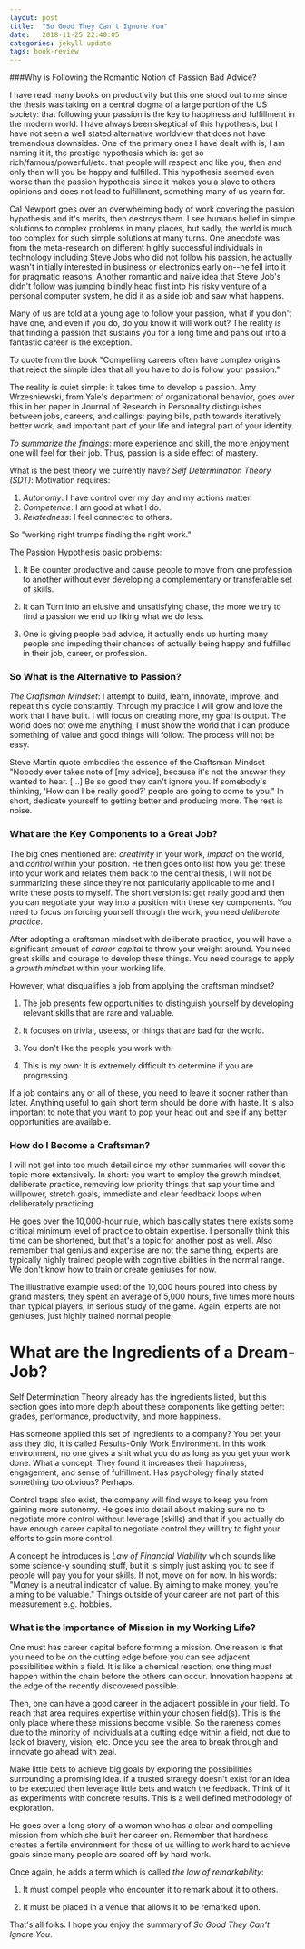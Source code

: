 ```yaml
---
layout: post
title:  "So Good They Can't Ignore You"
date:   2018-11-25 22:40:05
categories: jekyll update
tags: book-review
---
```



###Why is Following the Romantic Notion of Passion Bad Advice?

I have read many books on productivity but this one stood out to me since the thesis was taking on a central dogma of a large portion of the US society: that following your passion is the key to happiness and fulfillment in the modern world. I have always been skeptical of this hypothesis, but I have not seen a well stated alternative worldview that does not have tremendous downsides. One of the primary ones I have dealt with is, I am naming it it, the prestige hypothesis which is: get so rich/famous/powerful/etc. that people will respect and like you, then and only then will you be happy and fulfilled. This hypothesis seemed even worse than the passion hypothesis since it makes you a slave to others opinions and does not lead to fulfillment, something many of us yearn for.

Cal Newport goes over an overwhelming body of work covering the passion hypothesis and it's merits, then destroys them. I see humans belief in simple solutions to complex problems in many places, but sadly, the world is much too complex for such simple solutions at many turns. One anecdote was from the meta-research on different highly successful individuals in technology including Steve Jobs who did not follow his passion, he actually wasn't initially interested in business or electronics early on--he fell into it for pragmatic reasons. Another romantic and naive idea that Steve Job's didn't follow was jumping blindly head first into his risky venture of a personal computer system, he did it as a side job and saw what happens.

Many of us are told at a young age to follow your passion, what if you don't have one, and even if you do, do you know it will work out? The reality is that finding a passion that sustains you for a long time and pans out into a fantastic career is the exception.

To quote from the book "Compelling careers often have complex origins that reject the simple idea that all you have to do is follow your passion."

The reality is quiet simple: it takes time to develop a passion. Amy Wrzesniewski, from Yale's department of organizational behavior, goes over this in her paper in Journal of Research in Personality distinguishes between jobs, careers, and callings: paying bills, path towards iteratively better work, and important part of your life and integral part of your identity.

*To summarize the findings*: more experience and skill, the more enjoyment one will feel for their job. Thus, passion is a side effect of mastery.

What is the best theory we currently have? *Self Determination Theory (SDT)*: Motivation requires:  
1. *Autonomy*: I have control over my day and my actions matter.
2. *Competence*: I am good at what I do.
3. *Relatedness*: I feel connected to others.

So "working right trumps finding the right work."

The Passion Hypothesis basic problems:

1. It Be counter productive and cause people to move from one profession to another without ever developing a complementary or transferable set of skills.

2. It can Turn into an elusive and unsatisfying chase, the more we try to find a passion we end up liking what we do less.

3. One is giving people bad advice, it actually ends up hurting many people and impeding their chances of actually being happy and fulfilled in their job, career, or profession.

### So What is the Alternative to Passion?

*The Craftsman Mindset*: I attempt to build, learn, innovate, improve, and repeat this cycle constantly. Through my practice I will grow and love the work that I have built. I will focus on creating more, my goal is output. The world does not owe me anything, I must show the world that I can produce something of value and good things will follow. The process will not be easy.

Steve Martin quote embodies the essence of the Craftsman Mindset "Nobody ever takes note of [my advice], because it's not the answer they wanted to hear. [...] Be so good they can't ignore you. If somebody's thinking, 'How can I be really good?' people are going to come to you." In short, dedicate yourself to getting better and producing more. The rest is noise.

### What are the Key Components to a Great Job?

The big ones mentioned are: *creativity* in your work, *impact* on the world, and *control* within your position. He then goes onto list how you get these into your work and relates them back to the central thesis, I will not be summarizing these since they're not particularly applicable to me and I write these posts to myself. The short version is: get really good and then you can negotiate your way into a position with these key components. You need to focus on forcing yourself through the work, you need *deliberate practice*.

After adopting a craftsman mindset with deliberate practice, you will have a significant amount of *career capital* to throw your weight around. You need great skills and courage to develop these things. You need courage to apply a *growth mindset* within your working life.

However, what disqualifies a job from applying the craftsman mindset?

1. The job presents few opportunities to distinguish yourself by developing relevant skills that are rare and valuable.

2. It focuses on trivial, useless, or things that are bad for the world.

3. You don't like the people you work with.

4. This is my own: It is extremely difficult to determine if you are progressing.

If a job contains any or all of these, you need to leave it sooner rather than later. Anything useful to gain short term should be done with haste. It is also important to note that you want to pop your head out and see if any better opportunities are available.

### How do I Become a Craftsman?

I will not get into too much detail since my other summaries will cover this topic more extensively. In short: you want to employ the growth mindset, deliberate practice, removing low priority things that sap your time and willpower, stretch goals, immediate and clear feedback loops when deliberately practicing.

He goes over the 10,000-hour rule, which basically states there exists some critical minimum level of practice to obtain expertise. I personally think this time can be shortened, but that's a topic for another post as well. Also remember that genius and expertise are not the same thing, experts are typically highly trained people with cognitive abilities in the normal range. We don't know how to train or create geniuses for now.

The illustrative example used: of the 10,000 hours poured into chess by grand masters, they spent an average of 5,000 hours, five times more hours than typical players, in serious study of the game. Again, experts are not geniuses, just highly trained normal people.

# What are the Ingredients of a Dream-Job?

Self Determination Theory already has the ingredients listed, but this section goes into more depth about these components like getting better: grades, performance, productivity, and more happiness.

Has someone applied this set of ingredients to a company? You bet your ass they did, it is called Results-Only Work Environment. In this work environment, no one gives a shit what you do as long as you get your work done. What a concept. They found it increases their happiness, engagement, and sense of fulfillment. Has psychology finally stated something too obvious? Perhaps.

Control traps also exist, the company will find ways to keep you from gaining more autonomy. He goes into detail about making sure no to negotiate more control without leverage (skills) and that if you actually do have enough career capital to negotiate control they will try to fight your efforts to gain more control.

A concept he introduces is *Law of Financial Viability* which sounds like some science-y sounding stuff, but it is simply just asking you to see if people will pay you for your skills. If not, move on for now. In his words: "Money is a neutral indicator of value. By aiming to make money, you're aiming to be valuable." Things outside of your career are not part of this measurement e.g. hobbies.

### What is the Importance of Mission in my Working Life?

One must has career capital before forming a mission. One reason is that you need to be on the cutting edge before you can see adjacent possibilities within a field. It is like a chemical reaction, one thing must happen within the chain before the others can occur. Innovation happens at the edge of the recently discovered possible.

Then, one can have a good career in the adjacent possible in your field. To reach that area requires expertise within your chosen field(s). This is the only place where these missions become visible. So the rareness comes due to the minority of individuals at a cutting edge within a field, not due to lack of bravery, vision, etc. Once you see the area to break through and innovate go ahead with zeal.

Make little bets to achieve big goals by exploring the possibilities surrounding a promising idea. If a trusted strategy doesn't exist for an idea to be executed then leverage little bets and watch the feedback. Think of it as experiments with concrete results. This is a well defined methodology of exploration.

He goes over a long story of a woman who has  a clear and compelling mission from which she built her career on. Remember that hardness creates a fertile environment for those of us willing to work hard to achieve goals since many people are scared off by hard work.

Once again, he adds a term which is called *the law of remarkability*:

1. It must compel people who encounter it to remark about it to others.

2. It must be placed in a venue that allows it to be remarked upon.

That's all folks. I hope you enjoy the summary of _So Good They Can't Ignore You_.
